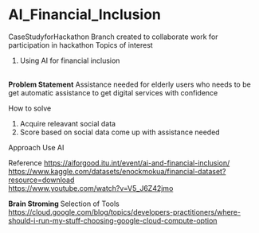 # AI_Financial_Inclusion
CaseStudyforHackathon
Branch created to collaborate work for participation in hackathon
Topics of interest
1. Using AI for financial inclusion
<br>
<b>Problem Statement</b>
 Assistance needed for elderly users who needs to be get automatic assistance to get digital services with
 confidence
 
 How to solve
 1. Acquire releavant social data 
 2. Score based on social data come up with assistance needed

Approach
Use AI

Reference 
https://aiforgood.itu.int/event/ai-and-financial-inclusion/
<br>
https://www.kaggle.com/datasets/enockmokua/financial-dataset?resource=download
<br>
https://www.youtube.com/watch?v=V5_J6Z42jmo

<B> Brain Stroming </B>
Selection of Tools
https://cloud.google.com/blog/topics/developers-practitioners/where-should-i-run-my-stuff-choosing-google-cloud-compute-option
